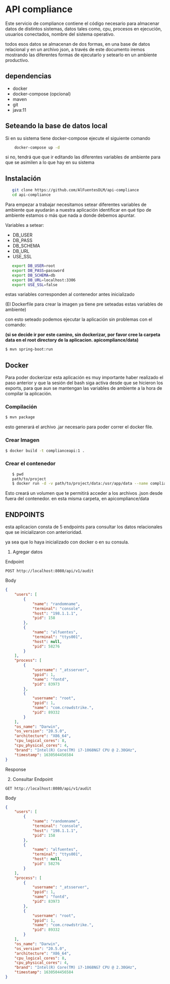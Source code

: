 # API compliance
Este servicio de compliance contiene el código necesario para almacenar datos de distintos sistemas, datos tales como, cpu, procesos en ejecución, usuarios conectados, nombre del sistema operativo.
 
todos esos datos se almacenan de dos formas, en una base de datos relacional y en un archivo json, a través de este documento iremos mostrando las diferentes formas de ejecutarlo y setearlo en un ambiente productivo.
 
## dependencias
 
- docker
- docker-compose (opcional)
- maven
- git
- java:11
## Seteando la base de datos local
   Si en su sistema tiene docker-compose ejecute el siguiente comando
   ~~~bash
       docker-compose up -d
   ~~~
   si no, tendrá que que ir editando las diferentes variables de ambiente para que se asimilen a lo que hay en su sistema
## Instalación
~~~bash
   git clone https://github.com/AlFuentesDLM/api-compliance
   cd api-compliance
~~~
 
Para empezar a trabajar necesitamos setear diferentes variables de ambiente que ayudarán a nuestra aplicación identificar en qué tipo de ambiente estamos o más que nada a donde debemos apuntar.
 
Variables a setear:
 
- DB_USER
- DB_PASS
- DB_SCHEMA
- DB_URL
- USE_SSL
 
~~~bash
   export DB_USER=root
   export DB_PASS=password
   export DB_SCHEMA=db
   export DB_URL=localhost:3306
   export USE_SSL=false
~~~

estas variables corresponden al contenedor antes inicializado
 

 
(El Dockerfile para crear la imagen ya tiene pre seteadas estas variables de ambiente)

con esto seteado podemos ejecutar la aplicación sin problemas con el comando:

**(si se decide ir por este camino, sin dockerizar, por favor cree la carpeta data en el root directory de la aplicacion. apicompliance/data)**
~~~bash
$ mvn spring-boot:run
~~~
## Docker
Para poder dockerizar esta aplicación es muy importante haber realizado el paso anterior y que la sesión del bash siga activa desde que se hicieron los exports, para que aun se mantengan las variables de ambiente a la hora de compilar la aplicación.
### **Compilación**
~~~bash
$ mvn package
~~~
esto generará el archivo .jar necesario para poder correr el docker file.
 
### **Crear Imagen**
~~~bash
$ docker build -t complianceapi:1 .
~~~
### **Crear el contenedor**
~~~bash
   $ pwd
   path/to/project
   $ docker run -d -v path/to/project/data:/usr/app/data --name compliance -p 8080:8080 complianceapi:1
~~~
Esto creará un volumen que te permitirá acceder a los archivos .json desde fuera del contenedor. en esta misma carpeta, en apicompliance/data

## ENDPOINTS

esta aplicacion consta de 5 endpoints para consultar los datos relacionales que se inicializaron con anterioridad.

ya sea que lo haya inicializado con docker o en su consula.

1. Agregar datos

Endpoint
~~~http
POST http://localhost:8080/api/v1/audit
~~~
Body
~~~json
{
    "users": [
        {
            "name": "randomname",
            "terminal": "console",
            "host": "198.1.1.1",
            "pid": 158
        },
        {
            "name": "alfuentes",
            "terminal": "ttys001",
            "host": null,
            "pid": 58276
        }
    ],
    "process": [
        {
            "username": "_atsserver",
            "ppid": 1,
            "name": "fontd",
            "pid": 83973
        },
        {
            "username": "root",
            "ppid": 1,
            "name": "com.crowdstrike.",
            "pid": 89332
        }
    ],
    "os_name": "Darwin",
    "os_version": "20.5.0",
    "architecture": "X86_64",
    "cpu_logical_cores": 8,
    "cpu_physical_cores": 4,
    "brand": "Intel(R) Core(TM) i7-1068NG7 CPU @ 2.30GHz",
    "timestamp": 1630504456584
}
~~~
Response


2. Consultar
Endpoint
~~~http
GET http://localhost:8080/api/v1/audit
~~~
Body
~~~json
{
    "users": [
        {
            "name": "randomname",
            "terminal": "console",
            "host": "198.1.1.1",
            "pid": 158
        },
        {
            "name": "alfuentes",
            "terminal": "ttys001",
            "host": null,
            "pid": 58276
        }
    ],
    "process": [
        {
            "username": "_atsserver",
            "ppid": 1,
            "name": "fontd",
            "pid": 83973
        },
        {
            "username": "root",
            "ppid": 1,
            "name": "com.crowdstrike.",
            "pid": 89332
        }
    ],
    "os_name": "Darwin",
    "os_version": "20.5.0",
    "architecture": "X86_64",
    "cpu_logical_cores": 8,
    "cpu_physical_cores": 4,
    "brand": "Intel(R) Core(TM) i7-1068NG7 CPU @ 2.30GHz",
    "timestamp": 1630504456584
}
~~~